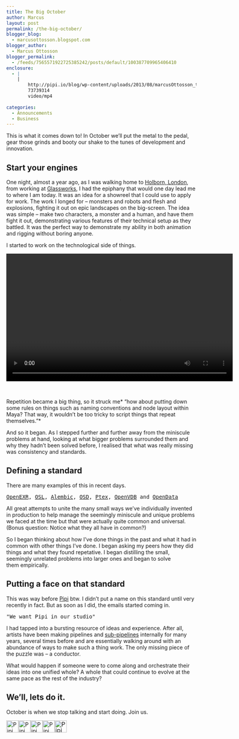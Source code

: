 ```yaml
---
title: The Big October
author: Marcus
layout: post
permalink: /the-big-october/
blogger_blog:
  - marcusottosson.blogspot.com
blogger_author:
  - Marcus Ottosson
blogger_permalink:
  - /feeds/7565571922725385242/posts/default/100387709965406410
enclosure:
  - |
    |
        http://pipi.io/blog/wp-content/uploads/2013/08/marcusOttosson_tetrapodSetup_half.mp4
        73739314
        video/mp4
        
categories:
  - Announcements
  - Business
---
```

This is what it comes down to! In October we&#8217;ll put the metal to the pedal, gear those grinds and booty our shake to the tunes of development and innovation.

## Start your engines

One night, almost a year ago, as I was walking home to [Holborn, London][1], from working at [Glassworks][2], I had the epiphany that would one day lead me to where I am today. It was an idea for a showreel that I could use to apply for work. The work I longed for &#8211; monsters and robots and flesh and explosions, fighting it out on epic landscapes on the big-screen. The idea was simple &#8211; make two characters, a monster and a human, and have them fight it out, demonstrating various features of their technical setup as they battled. It was the perfect way to demonstrate my ability in both animation and rigging without boring anyone.

I started to work on the technological side of things.

<div style="width: 600px; max-width: 100%;">
  <!--[if lt IE 9]><![endif]--><video class="wp-video-shortcode" id="video-4-1" width="600" height="338" preload="metadata" controls="controls"><source type="video/mp4" src="http://pipi.io/blog/wp-content/uploads/2013/08/marcusOttosson_tetrapodSetup_half.mp4" />
  
  <a href="http://pipi.io/blog/wp-content/uploads/2013/08/marcusOttosson_tetrapodSetup_half.mp4">http://pipi.io/blog/wp-content/uploads/2013/08/marcusOttosson_tetrapodSetup_half.mp4</a></video>
</div>

&nbsp;

Repetition became a big thing, so it struck me* &#8220;how about putting down some rules on things such as naming conventions and node layout within Maya? That way, it wouldn&#8217;t be too tricky to script things that repeat themselves.&#8221;*

And so it began. As I stepped further and further away from the miniscule problems at hand, looking at what bigger problems surrounded them and why they hadn&#8217;t been solved before, I realised that what was really missing was consistency and standards.

## Defining a standard

There are many examples of this in recent days.

<pre><a href="http://www.openexr.com/">OpenEXR</a>, <a href="https://code.google.com/p/openshadinglanguage/">OSL</a>, <a href="http://www.alembic.io/">Alembic</a>, <a href="http://graphics.pixar.com/opensubdiv/">OSD</a>, <a href="http://ptex.us/">Ptex</a>, <a href="http://www.openvdb.org/">OpenVDB</a> and <a href="http://area.autodesk.com/blogs/stevenr/maya-opendata-and-scene-assembly-workflows">OpenData</a></pre>

All great attempts to unite the many small ways we&#8217;ve individually invented in production to help manage the seemingly miniscule and unique problems we faced at the time but that were actually quite common and universal. (Bonus question: Notice what they all have in common?)

So I began thinking about how I&#8217;ve done things in the past and what it had in common with other things I&#8217;ve done. I began asking my peers how they did things and what they found repetative. I began distilling the small, seemingly unrelated problems into larger ones and began to solve them empirically.

## Putting a face on that standard

This was way before [Pipi][3] btw. I didn&#8217;t put a name on this standard until very recently in fact. But as soon as I did, the emails started coming in.

<pre>"We want Pipi in our studio"</pre>

I had tapped into a bursting resource of ideas and experience. After all, artists have been making pipelines and [sub-pipelines][4] internally for many years, several times before and are essentially walking around with an abundance of ways to make such a thing work. The only missing piece of the puzzle was &#8211; a conductor.

What would happen if someone were to come along and orchestrate their ideas into one unified whole? A whole that could continue to evolve at the same pace as the rest of the industry?

## We&#8217;ll, lets do it.

October is when we stop talking and start doing. Join us.

[<img class="alignnone" alt="Pipi on Facebook" src="http://static.viewbook.com/images/social_icons/facebook_32.png" width="32" height="32" />][5][<img class="alignnone" alt="Pipi on LinkedIn" src="http://static.viewbook.com/images/social_icons/linkedin_32.png" width="32" height="32" />][6][<img class="alignnone" alt="Pipi on Twitter" src="http://static.viewbook.com/images/social_icons/twitter_32.png" width="32" height="32" />][7][<img class="alignnone" alt="Pipi on Google+" src="http://static.viewbook.com/images/social_icons/google_32.png" width="32" height="32" />][8]<img class="alignnone" style="font-size: 1rem; line-height: 1;" alt="Pipi Blog" src="http://static.viewbook.com/images/social_icons/wordpress_32.png" width="32" height="32" />

 [1]: https://www.google.co.uk/maps/preview#!q=theobalds+road+17&data=!1m4!1m3!1d689!2d-0.117087!3d51.5204856!4m10!1m9!4m8!1m3!1d176440!2d-0.1015987!3d51.5286416!3m2!1i1323!2i853!4f13.1
 [2]: http://www.glassworks.co.uk/
 [3]: pipi.io
 [4]: http://pipi.io/blog/ever-made-a-sub-pipeline/
 [5]: https://www.facebook.com/pipisoftware
 [6]: http://www.linkedin.com/company/pipi-software
 [7]: https://twitter.com/pipi_io
 [8]: https://plus.google.com/b/106350343465341420783/106350343465341420783